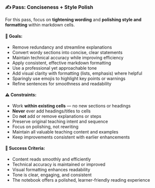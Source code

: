 ### ✍️ Pass: Conciseness + Style Polish

For this pass, focus on **tightening wording** and **polishing style and formatting** within markdown cells.

#### 🎯 Goals:
- Remove redundancy and streamline explanations
- Convert wordy sections into concise, clear statements
- Maintain technical accuracy while improving efficiency
- Apply consistent, effective markdown formatting
- Use a professional yet approachable tone
- Add visual clarity with formatting (lists, emphasis) where helpful
- Sparingly use emojis to highlight key points or warnings
- Refine sentences for smoothness and readability

#### ⚠️ Constraints:
- Work **within existing cells** — no new sections or headings
- **Never** ever add headings/titles to cells
- Do **not** add or remove explanations or steps
- Preserve original teaching intent and sequence
- Focus on polishing, not rewriting
- Maintain all valuable teaching content and examples
- Keep improvements consistent with earlier enhancements

#### 📐 Success Criteria:
- Content reads smoothly and efficiently
- Technical accuracy is maintained or improved
- Visual formatting enhances readability
- Tone is clear, engaging, and consistent
- The notebook offers a polished, learner-friendly reading experience
